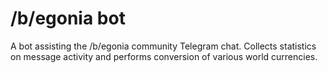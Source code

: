 # /b/egonia bot
A bot assisting the /b/egonia community Telegram chat.
Collects statistics on message activity and performs conversion of various world currencies.
